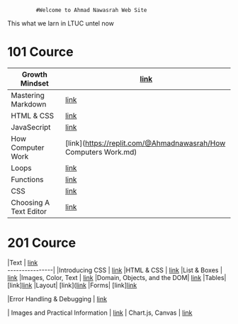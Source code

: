              #Welcome to Ahmad Nawasrah Web Site 

 This what we larn in LTUC untel now   
 # 101 Cource
 

 


|Growth Mindset | [link](https://replit.com/@Ahmadnawasrah/Reading-no)   
----------------|-------------------------------------------------------|
|Mastering Markdown |[link](https://replit.com/@Ahmadnawasrah/read01.md)
|HTML & CSS | [link](https://replit.com/@Ahmadnawasrah/read03.md)
|JavaSecript | [link](https://replit.com/@Ahmadnawasrah/read04.md)
|How Computer Work | [link](https://replit.com/@Ahmadnawasrah/How Computers Work.md)
|Loops | [link](https://replit.com/@Ahmadnawasrah/read05.md)
|Functions  | [link](https://replit.com/@Ahmadnawasrah/read06.md)
|CSS  | [link](https://replit.com/@Ahmadnawasrah/read07.md)
|Choosing A Text Editor  | [link](https://replit.com/@Ahmadnawasrah/read08.md)

# 201 Cource 

|Text | [link](read09.md)   
----------------|
|Introducing CSS  | [link](read010.md)
|HTML & CSS   | [link](read11.md)
|List & Boxes   | [link](read12.md)
|Images, Color, Text | [link](read14.md)
|Domain, Objects, and the DOM| [link](read15.md)
|Tables| [link][link](https://replit.com/@Ahmadnawasrah/read16.md)
|Layout| [link]([link](https://replit.com/@Ahmadnawasrah/read17.md)
|Forms| [link][link](https://replit.com/@Ahmadnawasrah/read18.md)

|Error Handling & Debugging | [link](https://replit.com/@Ahmadnawasrah/read19.md)

| Images and Practical Information | [link](https://replit.com/@Ahmadnawasrah/raed20.md)
| Chart.js, Canvas | [link](https://replit.com/@Ahmadnawasrah/raed21.md)












 
	
	
	











